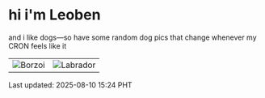 # hi i'm Leoben

and i like dogs—so have some random dog pics that change whenever my CRON feels like it

|  |  |
|--------|----------|
| ![Borzoi](https://random-dog-vercel.vercel.app/api/random-borzoi?v=1754810692) | ![Labrador](https://random-dog-vercel.vercel.app/api/random-labrador?v=1754810692) |

Last updated: 2025-08-10 15:24 PHT
